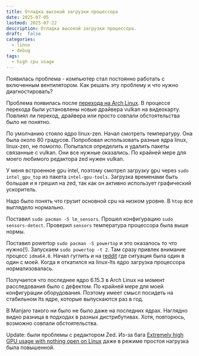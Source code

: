 ```yaml
---
title: Отладка высокой загрузки процессора
date: 2025-07-05
lastmod: 2025-07-22
description: Отладка высокой загрузки процессора.
draft:  false
categories:
  - linux
  - debug
tags:
  - high cpu usage
---
```

Появилась проблема - компьютер стал постоянно работать с включенным вентилятором. Как решать эту проблему и что нужно диагностировать?

Проблема появилась после [перехода на Arch Linux](https://daybydayz.ru/entry/2025-06-26-%D0%BF%D0%B5%D1%80%D0%B5%D1%85%D0%BE%D0%B4-%D1%81-manjaro-%D0%BD%D0%B0-arch/). В процессе перехода были установлены новые драйвера vulkan на видеокарту. Повлиял ли переход, драйвера или просто совпали обстоятельства было не понятно.

По умолчанию стояло ядро linux-zen. Начал смотреть температуру. Она была около 80 градусов. Попробовал использовать разные ядра linux, linux-zen, не помогло. Попытался определить и удалить пакеты связанные с vulkan. Они все нужные оказались. По крайней мере для моего любимого редактора zed нужен vulkan.

У меня встроенное gpu intel, поэтому смотрел загрузку gpu через `sudo intel_gpu_top` из пакета `intel-gpu-tools`. Загрузка временами быть большая и я грешил на zed, так как он активно использует графический ускоритель.

Надо было понять что грузит основной cpu на низком уровне. В `htop` все выглядело нормально.

Поставил `sudo pacman -S lm_sensors`. Прошел конфигурацию `sudo sensors-detect`. Проверил `sensors` температура процессора была выше нормы.

Поставил powertop `sudo pacman -S powertop` и это оказалось то что нужно(!). Запускаем `sudo powertop -t 2`. Там сразу привлек внимание процесс `idma64.0`. Начал гуглить и на [reddit](https://www.reddit.com/r/linux4noobs/comments/17sm93y/issues_with_cpu_usage_using_laptop_touchpad/) где ситуация была один в один с моей. Когда я откатился на linux-lts ядро загрузка процессора нормализовалась.

Получается что последнее ядро 6.15.3 в Arch Linux на момент расследования было с дефектом. По крайней мере для моей конфигурации оборудования. Поэтому имеет смысл посидеть на стабильном lts ядре, которые выпускаются раз в год.

В Manjaro такого ни было не было даже на последних ядрах. Наглядно видно разница в подходах в разных дистрибутивах. Хотя, повторюсь, возможно совпали обстоятельства.

Update: были проблемы с редактором Zed. Из-за бага [Extremely high GPU usage with nothing open on Linux](https://github.com/zed-industries/zed/issues/14074) даже в режиме простоя нагрузка была повышенной.
